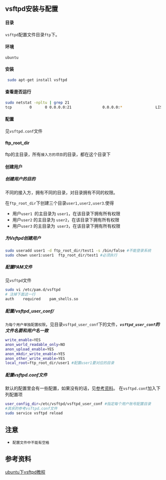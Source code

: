 ## vsftpd安装与配置

#### 目录

`vsftpd`配置文件目录`ftp`下。

#### 环境

`ubuntu`

#### 安装

```bash
 sudo apt-get install vsftpd
```
#### 查看是否运行

```bash
sudo netstat -npltu | grep 21
tcp        0      0 0.0.0.0:21              0.0.0.0:*               LISTEN      15601/vsftpd    
```
#### 配置

见`vsftpd.conf`文件

#### ftp_root_dir

ftp的主目录，所有`接入方的项目`的目录，都在这个目录下

#### 创建用户

##### 创建用户的目的

不同的接入方，拥有不同的目录，对目录拥有不同的权限。

在`ftp_root_dir`下创建三个目录`user1,user2,user3`.使得
- 用户`user1 `的主目录为 `user1`，在该目录下拥有所有权限
- 用户`user2` 的主目录为 `user2`，在该目录下拥有所有权限
- 用户`user3` 的主目录为` user3`，在该目录下拥有所有权限

##### 为Vsftpd创建用户

```bash
sudo useradd user1 -d ftp_root_dir/test1 -s /bin/false #不能登录系统
sudo chown user1:user1  ftp_root_dir/test1 #必须执行
```

##### 配置PAM文件
见`vsftpd`文件
```bash
sudo vi /etc/pam.d/vsftpd
# 注掉下面这一行
auth	required	pam_shells.so

```
##### 配置/vsftpd_user_conf/

`为每个用户单独配置权限`，见目录`vsftpd_user_conf`下的文件，***`vsftpd_user_conf`的文件名要和用户名一致***

```bash
write_enable=YES
anon_world_readable_only=NO
anon_upload_enable=YES
anon_mkdir_write_enable=YES
anon_other_write_enable=YES
local_root=ftp_root_dir/user1 #配置user1要对应的目录
```

##### 配置vsftpd.conf文件

默认的配置里会有一些配置，如果没有的话，见[参考资料](#参考资料)。
在`vsftpd.conf`加入下列配置项

```bash
user_config_dir=/etc/vsftpd/vsftpd_user_conf #指定每个用户账号配置目录
#其余的参考vsftpd.conf文件
sudo service vsftpd reload
```

## 注意

- `配置文件中不能有空格`

## 参考资料

[ubuntu下vsftpd教程](http://wiki.ubuntu.org.cn/Vsftpd)


